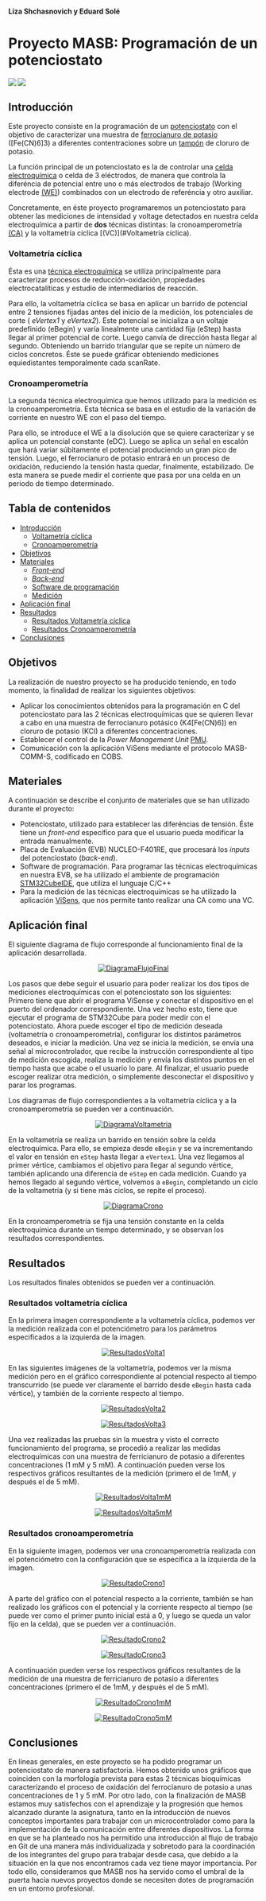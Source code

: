 [//]: # (Contacto Linkedin:Liza https://www.linkedin.com/in/liza-s-97a01597, Edu https://www.linkedin.com/in/eduard-sol%C3%A9-galindo-07a1891ba/ )

#### Liza Shchasnovich y Eduard Solé

# **Proyecto MASB: Programación de un potenciostato**

<img align="left" src="https://img.shields.io/badge/Proyecto-Potenciostato-yellow"><img align="left" src="https://img.shields.io/badge/Entorno de desarrollo-STM32CubeIDE-blue"></br>


## **Introducción**

Este proyecto consiste en la programación de un [potenciostato](https://es.wikipedia.org/wiki/Potenciostato) con el objetivo de caracterizar una muestra de [ferrocianuro de potasio ](https://es.wikipedia.org/wiki/Ferricianuro_de_potasio)([Fe(CN)6]3) a diferentes contentraciones sobre un [tampón](https://www.quimica.es/enciclopedia/Tamp%C3%B3n_qu%C3%ADmico.html) de cloruro de potasio.

La función principal de un potenciostato es la de controlar una [celda electroquímica](https://www.cio.mx/invest_13/gpom/archivos/Taller%20_CaracterizacionEQ_sesion1.pdf) o celda de 3 eléctrodos, de manera que controla la diferéncia de potencial entre uno o más electrodos de trabajo (Working electrode [(WE)](https://quimica.laguia2000.com/conceptos-basicos/potenciostato)) combinados con un electrodo de referéncia y otro auxiliar.

Concretamente, en éste proyecto programaremos un potenciostato para obtener las mediciones de intensidad y voltage detectados en nuestra celda electroquímica a partir de **dos** técnicas distintas: la cronoamperometría [(CA)](#CA) y la voltametría cíclica [(VC)](#Voltametría cíclica).

### **Voltametría cíclica**

Ésta es una [técnica electroquímica](https://bsginstitute.com/bs-campus/blog/voltametria-ciclica-109) se utiliza principalmente para caracterizar procesos de reducción-oxidación, propiedades electrocatalíticas y estudio de intermediarios de reacción.

Para ello, la voltametría cíclica se basa en aplicar un barrido de potencial entre 2 tensiones fijadas antes del inicio de la medición, los potenciales de corte ( _eVertex1_ y _eVertex2_). Este potencial se inicializa a un voltaje predefinido (eBegin) y varía linealmente una cantidad fija (eStep) hasta llegar al  primer potencial de corte. Luego canvía de dirección hasta llegar al segundo. Obteniendo un barrido triangular que se repite un número de ciclos concretos. Éste se puede gráficar obteniendo mediciones equiedistantes temporalmente cada scanRate.

### **Cronoamperometría**

La segunda técnica electroquímica que hemos utilizado para la medición es la cronoamperometría. Esta técnica se basa en el estudio de la variación de corriente en nuestro WE con el paso del tiempo.

Para ello, se introduce el WE a la disolución que se quiere caracterizar y se aplica un potencial constante (eDC). Luego se aplica un señal en escalón que hará variar súbitamente el potencial produciendo un gran pico de tensión. Luego, el ferrocianuro de potasio entrará en un proceso de oxidación, reduciendo la tensión hasta quedar, finalmente, estabilizado. De esta manera se puede medir el corriente que pasa por una celda en un periodo de tiempo determinado.



## **Tabla de contenidos**

- [Introducción](#este-proyecto-consiste)
  - [Voltametría cíclica](#voltametria-ciclica)
  - [Cronoamperometría](#cronoamperometria)
- [Objetivos](#objetivos)
- [Materiales](#materiales)
  - [_Front-end_](#front-end)
  - [_Back-end_](#back-end)
  - [Software de programación](#stm32cubeide)
  - [Medición](#visens)
- [Aplicación final](#aplicación-final)
- [Resultados](#resultados)
  - [Resultados Voltametría cíclica](#resultados-voltametria-ciclica)
  - [Resultados Cronoamperometría](#resultados-cronoamperometria)
- [Conclusiones](#conclusiones)



## **Objetivos**

La realización de nuestro proyecto se ha producido teniendo, en todo momento, la finalidad de realizar los siguientes objetivos:

- Aplicar los conocimientos obtenidos para la programación en C del potenciostato para las 2 técnicas electroquímicas que se quieren llevar a cabo en una muestra de ferrocianuro
potásico (K4[Fe(CN)6]) en cloruro de potasio (KCl) a diferentes concentraciones.
- Establecer el control de la _Power Management Unit_ [PMU](#PMU).
- Comunicación con la aplicación ViSens mediante el protocolo MASB-COMM-S, codificado en COBS.



## **Materiales**

A continuación se describe el conjunto de materiales que se han utilizado durante el proyecto:

- Potenciostato, utilizado para establecer las diferéncias de tensión. Éste tiene un _front-end_ específico para que el usuario pueda modificar la entrada  manualmente.
- Placa de Evaluación (EVB) NUCLEO-F401RE, que procesará los _inputs_ del potenciostato (_back-end_).
- Software de programación. Para programar las técnicas electroquímicas en nuestra EVB, se ha utilizado el ambiente de programación [STM32CubeIDE](https://www.st.com/en/development-tools/stm32cubeide.html), que utiliza el lunguaje C/C++
- Para la medición de las técnicas electroquímicas se ha utilizado la aplicación [ViSens](https://github.com/Albert-Alvarez/viSens-S/releases/tag/v0.2.0), que nos permite tanto realizar una CA como una VC.


## **Aplicación final**


El siguiente diagrama de flujo corresponde al funcionamiento final de la aplicación desarrollada.

<p align="center">
<a href="https://github.com/Biomedical-Electronics/masb-pot-s-gg/tree/master/Docs/assets/FlujoFinal.png">
<img src="https://github.com/Biomedical-Electronics/masb-pot-s-gg/tree/master/Docs/assets/FlujoFinal.png" alt="DiagramaFlujoFinal" />
</a>
</p>

Los pasos que debe seguir el usuario para poder realizar los dos tipos de mediciones electroquímicas con el potenciostato son los siguientes:
Primero tiene que abrir el programa ViSense y conectar el dispositivo en el puerto del ordenador correspondiente.
Una vez hecho esto, tiene que ejecutar el programa de STM32Cube para poder medir con el potenciostato.
Ahora puede escoger el tipo de medición deseada (voltametría o cronoamperometría), configurar los distintos parámetros deseados, e iniciar la medición.
Una vez se inicia la medición, se envía una señal al microcontrolador, que recibe la instrucción correspondiente al tipo de medición escogida, realiza la medición y envía los distintos puntos en el tiempo hasta que acabe o el usuario lo pare. Al finalizar, el usuario puede escoger realizar otra medición, o simplemente desconectar el dispositivo y parar los programas.

Los diagramas de flujo correspondientes a la voltametría cíclica y a la cronoamperometría se pueden ver a continuación.

<p align="center">
<a href="https://github.com/Biomedical-Electronics/masb-pot-s-gg/tree/master/Docs/assets/Volta.png">
<img src="https://github.com/Biomedical-Electronics/masb-pot-s-gg/tree/master/Docs/assets/Volta.png" alt="DiagramaVoltametria" />
</a>
</p>

En la voltametría se realiza un barrido en tensión sobre la celda electroquímica. Para ello, se empieza desde `eBegin` y se va incrementando el valor en tensión en `eStep` hasta llegar a `eVertex1`. Una vez llegamos al primer vértice, cambiamos el objetivo para llegar al segundo vértice, también aplicando una diferencia de `eStep` en cada medición. Cuando ya hemos llegado al segundo vértice, volvemos a `eBegin`, completando un ciclo de la voltametría (y si tiene más ciclos, se repite el proceso).

<p align="center">
<a href="https://github.com/Biomedical-Electronics/masb-pot-s-gg/tree/master/Docs/assets/Crono.png">
<img src="https://github.com/Biomedical-Electronics/masb-pot-s-gg/tree/master/Docs/assets/Crono.png" alt="DiagramaCrono" />
</a>
</p>

En la cronoamperometría se fija una tensión constante en la celda electroquímica durante un tiempo determinado, y se observan los resultados correspondientes.

## Resultados

Los resultados finales obtenidos se pueden ver a continuación.

### **Resultados voltametría cíclica**

En la primera imagen correspondiente a la voltametría cíclica, podemos ver la medición realizada con el potenciómetro para los parámetros especificados a la izquierda de la imagen.

<p align="center">
<a href="https://github.com/Biomedical-Electronics/masb-pot-s-gg/tree/master/Docs/assets/ResultadoVolta1.png">
<img src="https://github.com/Biomedical-Electronics/masb-pot-s-gg/tree/master/Docs/assets/ResultadoVolta1.png" alt="ResultadosVolta1" />
</a>
</p>

En las siguientes imágenes de la voltametría, podemos ver la misma medición pero en el gráfico correspondiente al potencial respecto al tiempo transcurrido (se puede ver claramente el barrido desde `eBegin` hasta cada vértice), y también de la corriente respecto al tiempo.
<p align="center">
<a href="https://github.com/Biomedical-Electronics/masb-pot-s-gg/tree/master/Docs/assets/ResultadoVolta2.png">
<img src="https://github.com/Biomedical-Electronics/masb-pot-s-gg/tree/master/Docs/assets/ResultadoVolta2.png" alt="ResultadosVolta2" />
</a>
</p>

<p align="center">
<a href="https://github.com/Biomedical-Electronics/masb-pot-s-gg/tree/master/Docs/assets/ResultadoVolta3.png">
<img src="https://github.com/Biomedical-Electronics/masb-pot-s-gg/tree/master/Docs/assets/ResultadoVolta3.png" alt="ResultadosVolta3" />
</a>
</p>

Una vez realizadas las pruebas sin la muestra y visto el correcto funcionamiento del programa, se procedió a realizar las medidas electroquímicas con una muestra de ferricianuro de potasio a diferentes concentraciones (1 mM y 5 mM). A continuación pueden verse los respectivos gráficos resultantes de la medición (primero el de 1mM, y después el de 5 mM).

<p align="center">
<a href="https://github.com/Biomedical-Electronics/masb-pot-s-gg/tree/master/Docs/assets/ResultadoVolta1mM.png">
<img src="https://github.com/Biomedical-Electronics/masb-pot-s-gg/tree/master/Docs/assets/ResultadoVolta1mM.png" alt="ResultadosVolta1mM" />
</a>
</p>

<p align="center">
<a href="https://github.com/Biomedical-Electronics/masb-pot-s-gg/tree/master/Docs/assets/ResultadoVolta5mM.png">
<img src="https://github.com/Biomedical-Electronics/masb-pot-s-gg/tree/master/Docs/assets/ResultadoVolta5mM.png" alt="ResultadosVolta5mM" />
</a>
</p>

### **Resultados cronoamperometría**

En la siguiente imagen, podemos ver una cronoamperometría realizada con el potenciómetro con la configuración que se especifica a la izquierda de la imagen.

<p align="center">
<a href="https://github.com/Biomedical-Electronics/masb-pot-s-gg/tree/master/Docs/assets/ResultadoCrono1.png">
<img src="https://github.com/Biomedical-Electronics/masb-pot-s-gg/tree/master/Docs/assets/ResultadoCrono1.png" alt="ResultadoCrono1" />
</a>
</p>

A parte del gráfico con el potencial respecto a la corriente, también se han realizado los gráficos con el potencial y la corriente respecto al tiempo (se puede ver como el primer punto inicial está a 0, y luego se queda un valor fijo en la celda), que se pueden ver a continuación.

<p align="center">
<a href="https://github.com/Biomedical-Electronics/masb-pot-s-gg/tree/master/Docs/assets/ResultadoCrono2.png">
<img src="https://github.com/Biomedical-Electronics/masb-pot-s-gg/tree/master/Docs/assets/ResultadoCrono2.png" alt="ResultadoCrono2" />
</a>
</p>

<p align="center">
<a href="https://github.com/Biomedical-Electronics/masb-pot-s-gg/tree/master/Docs/assets/ResultadoCrono3.png">
<img src="https://github.com/Biomedical-Electronics/masb-pot-s-gg/tree/master/Docs/assets/ResultadoCrono3.png" alt="ResultadoCrono3" />
</a>
</p>

A continuación pueden verse los respectivos gráficos resultantes de la medición de una muestra de ferricianuro de potasio a diferentes concentraciones (primero el de 1mM, y después el de 5 mM).

<p align="center">
<a href="https://github.com/Biomedical-Electronics/masb-pot-s-gg/tree/master/Docs/assets/ResultadoCrono1mM.png">
<img src="https://github.com/Biomedical-Electronics/masb-pot-s-gg/tree/master/Docs/assets/ResultadoCrono1mM.png" alt="ResultadoCrono1mM" />
</a>
</p>

<p align="center">
<a href="https://github.com/Biomedical-Electronics/masb-pot-s-gg/tree/master/Docs/assets/ResultadoCrono5mM.png">
<img src="https://github.com/Biomedical-Electronics/masb-pot-s-gg/tree/master/Docs/assets/ResultadoCrono5mM.png" alt="ResultadoCrono5mM" />
</a>
</p>


## **Conclusiones**

En líneas generales, en este proyecto se ha podido programar un potenciostato de manera satisfactoria. Hemos obtenido unos gráficos que coinciden con la morfología prevista para estas 2 técnicas bioquímicas caracterizando el proceso de oxidación del ferrocianuro de potasio a unas concentraciones de 1 y 5 mM. 
Por otro lado, con la finalización de MASB estamos muy satisfechos con el aprendizaje y la progresión que hemos alcanzado durante la asignatura, tanto en la introducción de nuevos conceptos importantes para trabajar con un microcontrolador como para la implementación de la comunicación entre diferentes dispositivos.
La forma en que se ha planteado nos ha permitido una introducción al flujo de trabajo en Git de una manera más individualizada y sobretodo para la coordinación de los integrantes del grupo para trabajar desde casa, que debido a la situación en la que nos encontramos cada vez tiene mayor importancia.
Por todo ello, consideramos que MASB nos ha servido como el umbral de la puerta hacia nuevos proyectos donde se necesiten dotes de programación en un entorno profesional.
